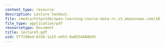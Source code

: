 ```yaml
---
content_type: resource
description: Lecture handout.
file: /media/https%3A/open-learning-course-data-rc.s3.amazonaws.com/18-330-introduction-to-numerical-analysis-spring-2004/5f7198ed633b1a15e4530a0554408b93_lecture5.pdf
file_type: application/pdf
resourcetype: Document
title: lecture5.pdf
uid: 5f7198ed-633b-1a15-e453-0a0554408b93
---
```

